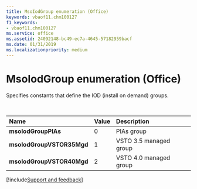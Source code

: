 ```yaml
---
title: MsoIodGroup enumeration (Office)
keywords: vbaof11.chm100127
f1_keywords:
- vbaof11.chm100127
ms.service: office
ms.assetid: 24092148-bc49-ec7a-4645-57182959bacf
ms.date: 01/31/2019
ms.localizationpriority: medium
---
```



# MsoIodGroup enumeration (Office)

Specifies constants that define the IOD (install on demand) groups.

<br/>

|Name|Value|Description|
|:-----|:-----|:-----|
|**msoIodGroupPIAs**|0|PIAs group|
|**msoIodGroupVSTOR35Mgd**|1|VSTO 3.5 managed group|
|**msoIodGroupVSTOR40Mgd**|2|VSTO 4.0 managed group|

[!include[Support and feedback](~/includes/feedback-boilerplate.md)]